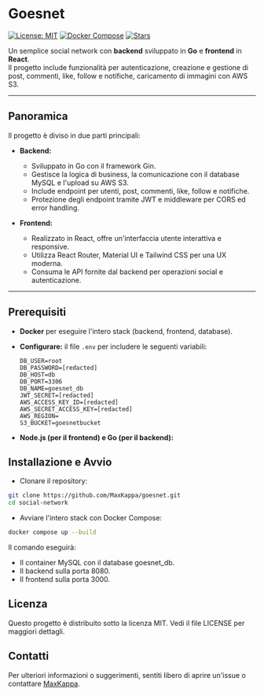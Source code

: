 # Goesnet

[![License: MIT](https://img.shields.io/badge/License-MIT-yellow.svg)](LICENSE)
[![Docker Compose](https://img.shields.io/badge/Docker-Compose-blue.svg)](https://docs.docker.com/compose/)
[![Stars](https://img.shields.io/github/stars/tuo-username/social-network?style=social)](https://github.com/MaxKappa/goesnet)

Un semplice social network con **backend** sviluppato in **Go** e **frontend** in **React**.  
Il progetto include funzionalità per autenticazione, creazione e gestione di post, commenti, like, follow e notifiche, caricamento di immagini con AWS S3.

---

## Panoramica

Il progetto è diviso in due parti principali:

- **Backend:**  
  - Sviluppato in Go con il framework Gin.
  - Gestisce la logica di business, la comunicazione con il database MySQL e l'upload su AWS S3.
  - Include endpoint per utenti, post, commenti, like, follow e notifiche.
  - Protezione degli endpoint tramite JWT e middleware per CORS ed error handling.

- **Frontend:**  
  - Realizzato in React, offre un'interfaccia utente interattiva e responsive.
  - Utilizza React Router, Material UI e Tailwind CSS per una UX moderna.
  - Consuma le API fornite dal backend per operazioni social e autenticazione.

---

## Prerequisiti

- **Docker** per eseguire l'intero stack (backend, frontend, database).

- **Configurare:** il file `.env` per includere le seguenti variabili:
  
  ```dotenv
  DB_USER=root
  DB_PASSWORD=[redacted]
  DB_HOST=db
  DB_PORT=3306
  DB_NAME=goesnet_db
  JWT_SECRET=[redacted]
  AWS_ACCESS_KEY_ID=[redacted]
  AWS_SECRET_ACCESS_KEY=[redacted]
  AWS_REGION=
  S3_BUCKET=goesnetbucket

- **Node.js (per il frontend) e Go (per il backend):**
## Installazione e Avvio

- Clonare il repository:

```bash
git clone https://github.com/MaxKappa/goesnet.git
cd social-network
```
- Avviare l'intero stack con Docker Compose:

```bash
docker compose up --build
```
Il comando eseguirà:

- Il container MySQL con il database goesnet_db.
- Il backend sulla porta 8080.
- Il frontend sulla porta 3000.


## Licenza
Questo progetto è distribuito sotto la licenza MIT.
Vedi il file LICENSE per maggiori dettagli.

## Contatti
Per ulteriori informazioni o suggerimenti, sentiti libero di aprire un'issue o contattare [MaxKappa](https://github.com/MaxKappa).

